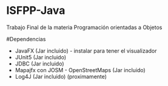 # ISFPP-Java
Trabajo Final de la materia Programación orientadas a Objetos

#Dependencias
* JavaFX  (Jar incluido) - instalar para tener el visualizador
* JUnit5 (Jar incluido)
* JDBC (Jar incluido)
* Mapajfx con JOSM - OpenStreetMaps (Jar incluido)
* Log4J (Jar incluido) (proximamente)
